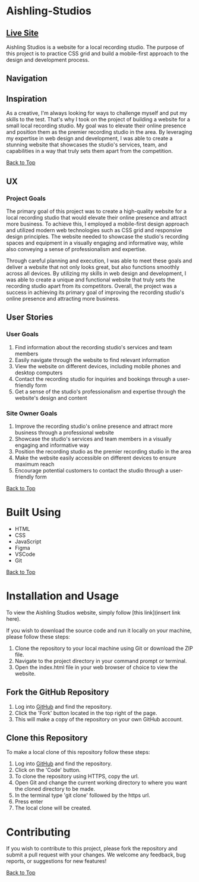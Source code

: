 # Aishling-Studios

## [Live Site]()

Aishling Studios is a website for a local recording studio. The purpose of this project is to practice CSS grid and build a mobile-first approach to the design and development process.

## Navigation
## Inspiration
As a creative, I'm always looking for ways to challenge myself and put my skills to the test. That's why I took on the project of building a website for a small local recording studio. My goal was to elevate their online presence and position them as the premier recording studio in the area. By leveraging my expertise in web design and development, I was able to create a stunning website that showcases the studio's services, team, and capabilities in a way that truly sets them apart from the competition.

[Back to Top](#navigation)
## UX
### Project Goals
The primary goal of this project was to create a high-quality website for a local recording studio that would elevate their online presence and attract more business. To achieve this, I employed a mobile-first design approach and utilized modern web technologies such as CSS grid and responsive design principles. The website needed to showcase the studio's recording spaces and equipment in a visually engaging and informative way, while also conveying a sense of professionalism and expertise.

Through careful planning and execution, I was able to meet these goals and deliver a website that not only looks great, but also functions smoothly across all devices. By utilizing my skills in web design and development, I was able to create a unique and functional website that truly sets the recording studio apart from its competitors. Overall, the project was a success in achieving its primary goal of improving the recording studio's online presence and attracting more business.

## User Stories
### User Goals
1. Find information about the recording studio's services and team members
2. Easily navigate through the website to find relevant information
3. View the website on different devices, including mobile phones and desktop computers
4. Contact the recording studio for inquiries and bookings through a user-friendly form
5. Get a sense of the studio's professionalism and expertise through the website's design and content

### Site Owner Goals
1. Improve the recording studio's online presence and attract more business through a professional website
2. Showcase the studio's services and team members in a visually engaging and informative way
3. Position the recording studio as the premier recording studio in the area
4. Make the website easily accessible on different devices to ensure maximum reach
5. Encourage potential customers to contact the studio through a user-friendly form

[Back to Top](#navigation)

# Built Using

- HTML 
- CSS
- JavaScript
- Figma
- VSCode
- Git


[Back to Top](#navigation)

# Installation and Usage

To view the Aishling Studios website, simply follow [this link](insert link here).

If you wish to download the source code and run it locally on your machine, please follow these steps:

1. Clone the repository to your local machine using Git or download the ZIP file.
2. Navigate to the project directory in your command prompt or terminal.
3. Open the index.html file in your web browser of choice to view the website.

## Fork the GitHub Repository

1. Log into [GitHub](https://github.com/) and find the repository.
2. Click the 'Fork' button located in the top right of the page.
3. This will make a copy of the repository on your own GitHub account.

## Clone this Repository

To make a local clone of this repository follow these steps:
1. Log into [GitHub](https://github.com/) and find the repository.
2. Click on the 'Code' button.
3. To clone the repository using HTTPS, copy the url.
4. Open Git and change the current working directory to where you want the cloned directory to be made.
5. In the terminal type 'git clone' followed by the https url.
6. Press enter
7. The local clone will be created.

# Contributing

If you wish to contribute to this project, please fork the repository and submit a pull request with your changes. We welcome any feedback, bug reports, or suggestions for new features!

[Back to Top](#navigation)
